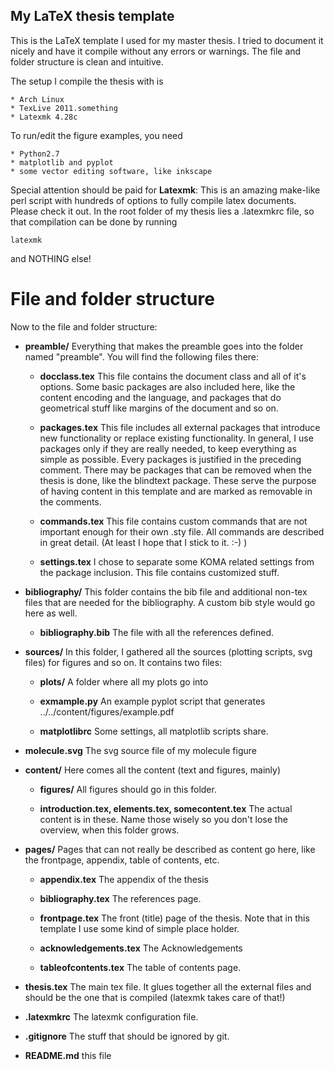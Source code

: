 ## My LaTeX thesis template

This is the LaTeX template I used for my master thesis. 
I tried to document it nicely and have it compile without any errors or
warnings. The file and folder structure is clean and intuitive.

The setup I compile the thesis with is

    * Arch Linux
    * TexLive 2011.something
    * Latexmk 4.28c

To run/edit the figure examples, you need

    * Python2.7
    * matplotlib and pyplot
    * some vector editing software, like inkscape

Special attention should be paid for __Latexmk__: This is an amazing make-like
perl script with hundreds of options to fully compile latex
documents. Please check it out. In the root folder of my thesis lies a
.latexmkrc file, so that compilation can be done by running 

    latexmk

and NOTHING else!

# File and folder structure

Now to the file and folder structure: 

* __preamble/__
  Everything that makes the preamble
  goes into the folder named "preamble". You will find the following
  files there: 
    * __docclass.tex__
      This file contains the document class and all of it's options. Some
      basic packages are also included here, like the content encoding
      and the language, and packages that do geometrical stuff like
      margins of the document and so on. 

    * __packages.tex__
      This file includes all external packages that introduce new
      functionality or replace existing functionality. In general, I use
      packages only if they are really needed, to keep everything as
      simple as possible. Every packages is justified in the preceding
      comment. There may be packages that can be removed when the thesis
      is done, like the blindtext package. These serve the purpose of
      having content in this template and are marked as removable in the
      comments. 

    * __commands.tex__
      This file contains custom commands that are not important enough
      for their own .sty file. All commands are described in great
      detail. (At least I hope that I stick to it. :-) )

    * __settings.tex__
      I chose to separate some KOMA related settings from the package
      inclusion. This file contains customized stuff.

* __bibliography/__
  This folder contains the bib file and additional non-tex files that are
  needed for the bibliography. A custom bib style would go here as well.
    * __bibliography.bib__
      The file with all the references defined. 

* __sources/__
  In this folder, I gathered all the sources (plotting scripts, svg files)
  for figures and so on. It contains two files:
    * __plots/__
    A folder where all my plots go into

    * __exmample.py__
      An example pyplot script that generates
      ../../content/figures/example.pdf

    * __matplotlibrc__
      Some settings, all matplotlib scripts share.

* __molecule.svg__
  The svg source file of my molecule figure
        
* __content/__
  Here comes all the content (text and figures, mainly)
    * __figures/__
      All figures should go in this folder. 

    * __introduction.tex, elements.tex, somecontent.tex__
      The actual content is in these. Name those wisely so you don't lose
      the overview, when this folder grows.

* __pages/__
  Pages that can not really be described as content go here, like the
  frontpage, appendix, table of contents, etc.
    *  __appendix.tex__
       The appendix of the thesis

    * __bibliography.tex__
      The references page.

    * __frontpage.tex__
      The front (title) page of the thesis. Note that in this template I
      use some kind of simple place holder.

    * __acknowledgements.tex__
      The Acknowledgements

    * __tableofcontents.tex__
      The table of contents page. 

* __thesis.tex__
  The main tex file. It glues together all the external files and should
  be the one that is compiled  (latexmk takes care of that!)

* __.latexmkrc__
  The latexmk configuration file.

* __.gitignore__
  The stuff that should be ignored by git.

* __README.md__
  this file
    
